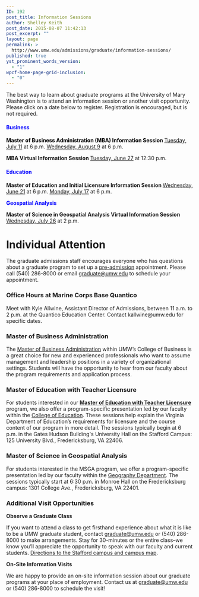 ```yaml
---
ID: 192
post_title: Information Sessions
author: Shelley Keith
post_date: 2015-08-07 11:42:13
post_excerpt: ""
layout: page
permalink: >
  http://www.umw.edu/admissions/graduate/information-sessions/
published: true
yst_prominent_words_version:
  - "1"
wpcf-home-page-grid-inclusion:
  - "0"
---
```

The best way to learn about graduate programs at the University of Mary Washington is to attend an information session or another visit opportunity. Please click on a date below to register. Registration is encouraged, but is not required.
<h4><span style="color: #0000ff">Business</span></h4>
<strong><span style="color: #000000">Master of Business Administration (MBA) Information Session</span>
</strong><a href="https://umw.askadmissions.net/Portal/EI/ViewDetails?gid=623577cebf04891cee48e1b61d15896ea0912a">Tuesday, July 11</a> at 6 p.m.
<a href="https://umw.askadmissions.net/Portal/EI/ViewDetails?gid=623577e8934e0307ba47d789d0b6fd2c60cd93">Wednesday, August 9</a> at 6 p.m.

<strong>MBA Virtual Information Session</strong>
<a href="https://umw.askadmissions.net/Portal/EI/ViewDetails?gid=62357746fd949b05ba4ca7b9627d418214f60c">Tuesday, June 27</a> at 12:30 p.m.
<h4><span style="color: #0000ff">Education</span></h4>
<strong>Master of Education and Initial Licensure Information Session
</strong><a href="https://umw.askadmissions.net/Portal/EI/ViewDetails?gid=6235772a82188973504f118ef5b771fd212de6">Wednesday, June 21</a> at 6 p.m.
<a href="https://umw.askadmissions.net/Portal/EI/ViewDetails?gid=623577c58df999c4284d648d425cf3024db389">Monday, July 17</a> at 6 p.m.

<strong><span style="color: #0000ff">Geospatial Analysis</span></strong>

<strong>Master of Science in Geospatial Analysis Virtual Information Session
</strong><a href="https://umw.askadmissions.net/Portal/EI/ViewDetails?gid=6235778c172abeaae44c85aab14e8ba0eb93df">Wednesday, July 26</a> at 2 p.m.
<h1>Individual Attention</h1>
The graduate admissions staff encourages everyone who has questions about a graduate program to set up a <a href="http://www.umw.edu/admissions/graduate/advising/">pre-admission</a> appointment. Please call (540) 286-8000 or email <a href="mailto:graduate@umw.edu">graduate@umw.edu</a> to schedule your appointment.
<h3>Office Hours at Marine Corps Base Quantico</h3>
Meet with Kyle Allwine, Assistant Director of Admissions, between 11 a.m. to 2 p.m. at the Quantico Education Center. Contact kallwine@umw.edu for specific dates.
<h3>Master of Business Administration</h3>
The <a href="http://www.umw.edu/admissions/graduate/degrees/mba/">Master of Business Administration</a> within UMW’s College of Business is a great choice for new and experienced professionals who want to assume management and leadership positions in a variety of organizational settings. Students will have the opportunity to hear from our faculty about the program requirements and application process.
<h3>Master of Education with Teacher Licensure</h3>
For students interested in our <a href="http://www.umw.edu/admissions/graduate/degrees/med-teacher-licensure/"><strong>Master of Education with Teacher Licensure</strong></a> program, we also offer a program-specific presentation led by our faculty within the <a href="http://education.umw.edu">College of Education</a>. These sessions help explain the Virginia Department of Education’s requirements for licensure and the course content of our program in more detail. The sessions typically begin at 6 p.m. in the Gates Hudson Building's University Hall on the Stafford Campus: 125 University Blvd., Fredericksburg, VA 22406.
<h3>Master of Science in Geospatial Analysis</h3>
For students interested in the MSGA program, we offer a program-specific presentation led by our faculty within the <a href="http://cas.umw.edu/geography/">Geography Department</a>. The sessions typically start at 6:30 p.m. in Monroe Hall on the Fredericksburg campus: 1301 College Ave., Fredericksburg, VA 22401.
<h3>Additional Visit Opportunities</h3>
<strong>Observe a Graduate Class</strong>

If you want to attend a class to get firsthand experience about what it is like to be a UMW graduate student, contact <a href="mailto:graduate@umw.edu">graduate@umw.edu</a> or (540) 286-8000 to make arrangements. Stay for 30-minutes or the entire class–we know you’ll appreciate the opportunity to speak with our faculty and current students. <a href="http://www.umw.edu/visitors/stafford-campus/">Directions to the Stafford campus and campus map</a>.

<strong>On-Site Information Visits</strong>

We are happy to provide an on-site information session about our graduate programs at your place of employment. Contact us at <a href="mailto:graduate@umw.edu">graduate@umw.edu</a> or (540) 286-8000 to schedule the visit!